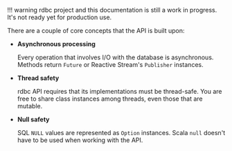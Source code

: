 <!---
 ! Copyright 2016-2017 rdbc contributors
 !
 ! Licensed under the Apache License, Version 2.0 (the "License");
 ! you may not use this file except in compliance with the License.
 ! You may obtain a copy of the License at
 !
 !     http://www.apache.org/licenses/LICENSE-2.0
 !
 ! Unless required by applicable law or agreed to in writing, software
 ! distributed under the License is distributed on an "AS IS" BASIS,
 ! WITHOUT WARRANTIES OR CONDITIONS OF ANY KIND, either express or implied.
 ! See the License for the specific language governing permissions and
 ! limitations under the License. 
 -->
!!! warning
    rdbc project and this documentation is still a work in progress.
    It's not ready yet for production use.

There are a couple of core concepts that the API is built upon:

*    **Asynchronous processing**

     Every operation that involves I/O with the database is asynchronous. Methods
     return `Future` or Reactive Stream's `Publisher` instances.

*    **Thread safety**

     rdbc API requires that its implementations must be thread-safe. You are free
     to share class instances among threads, even those that are mutable.

*    **Null safety**

     SQL `NULL` values are represented as `Option` instances. Scala `null` doesn't
     have to be used when working with the API.
